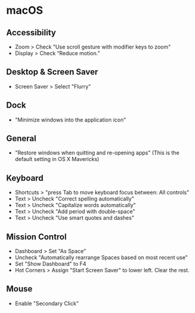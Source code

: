 # macOS

## Accessibility
* Zoom > Check "Use scroll gesture with modifier keys to zoom"
* Display > Check “Reduce motion.”

## Desktop & Screen Saver
* Screen Saver > Select "Flurry"

## Dock
* "Minimize windows into the application icon"

## General
* "Restore windows when quitting and re-opening apps" (This is the default setting in OS X Mavericks)

## Keyboard
* Shortcuts > "press Tab to move keyboard focus between: All controls"
* Text > Uncheck "Correct spelling automatically"
* Text > Uncheck "Capitalize words automatically"
* Text > Uncheck "Add period with double-space"
* Text > Uncheck "Use smart quotes and dashes"

## Mission Control
* Dashboard > Set "As Space"
* Uncheck "Automatically rearrange Spaces based on most recent use"
* Set "Show Dashboard" to F4
* Hot Corners > Assign "Start Screen Saver" to lower left. Clear the rest.

## Mouse
* Enable "Secondary Click"
